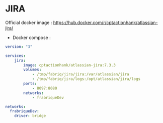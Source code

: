 JIRA
============

Official docker image : https://hub.docker.com/r/cptactionhank/atlassian-jira/ 


* Docker compose :

```yml
version: "3"

services:
    jira:
        image: cptactionhank/atlassian-jira:7.3.3
        volumes:
            - /tmp/fabriq/jira/jira:/var/atlassian/jira
            - /tmp/fabriq/jira/logs:/opt/atlassian/jira/logs
        ports:
            - 8097:8080
        networks:
            - frabriqueDev  

networks:
  frabriqueDev:
    driver: bridge
```

